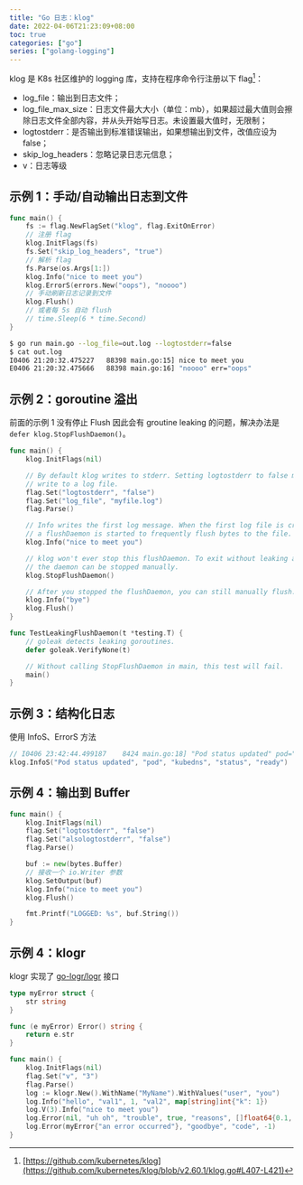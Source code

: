 ```yaml
---
title: "Go 日志：klog"
date: 2022-04-06T21:23:09+08:00
toc: true
categories: ["go"]
series: ["golang-logging"]
---
```


klog 是 K8s 社区维护的 logging 库，支持在程序命令行注册以下 flag[^1]：

- log_file：输出到日志文件；
- log_file_max_size：日志文件最大大小（单位：mb），如果超过最大值则会擦除日志文件全部内容，并从头开始写日志。未设置最大值时，无限制；
- logtostderr：是否输出到标准错误输出，如果想输出到文件，改值应设为 false；
- skip_log_headers：忽略记录日志元信息；
- v：日志等级

## 示例 1：手动/自动输出日志到文件

```go
func main() {
	fs := flag.NewFlagSet("klog", flag.ExitOnError)
	// 注册 flag
	klog.InitFlags(fs)
	fs.Set("skip_log_headers", "true")
	// 解析 flag
	fs.Parse(os.Args[1:])
	klog.Info("nice to meet you")
	klog.ErrorS(errors.New("oops"), "noooo")
	// 手动刷新日志记录到文件
	klog.Flush()
	// 或者每 5s 自动 flush
	// time.Sleep(6 * time.Second)
}
```

```bash
$ go run main.go --log_file=out.log --logtostderr=false
$ cat out.log
I0406 21:20:32.475227   88398 main.go:15] nice to meet you
E0406 21:20:32.475666   88398 main.go:16] "noooo" err="oops"
```

## 示例 2：goroutine 溢出

前面的示例 1 没有停止 Flush 因此会有 groutine leaking 的问题，解决办法是 `defer klog.StopFlushDaemon()`。

```go
func main() {
	klog.InitFlags(nil)

	// By default klog writes to stderr. Setting logtostderr to false makes klog
	// write to a log file.
	flag.Set("logtostderr", "false")
	flag.Set("log_file", "myfile.log")
	flag.Parse()

	// Info writes the first log message. When the first log file is created,
	// a flushDaemon is started to frequently flush bytes to the file.
	klog.Info("nice to meet you")

	// klog won't ever stop this flushDaemon. To exit without leaking a goroutine,
	// the daemon can be stopped manually.
	klog.StopFlushDaemon()

	// After you stopped the flushDaemon, you can still manually flush.
	klog.Info("bye")
	klog.Flush()
}

func TestLeakingFlushDaemon(t *testing.T) {
	// goleak detects leaking goroutines.
	defer goleak.VerifyNone(t)

	// Without calling StopFlushDaemon in main, this test will fail.
	main()
}
```

## 示例 3：结构化日志

使用 InfoS、ErrorS 方法

```go
// I0406 23:42:44.499187    8424 main.go:18] "Pod status updated" pod="kubedns" status="ready"
klog.InfoS("Pod status updated", "pod", "kubedns", "status", "ready")
```

## 示例 4：输出到 Buffer

```go
func main() {
	klog.InitFlags(nil)
	flag.Set("logtostderr", "false")
	flag.Set("alsologtostderr", "false")
	flag.Parse()

	buf := new(bytes.Buffer)
	// 接收一个 io.Writer 参数
	klog.SetOutput(buf)
	klog.Info("nice to meet you")
	klog.Flush()

	fmt.Printf("LOGGED: %s", buf.String())
}
```

## 示例 4：klogr

klogr 实现了 [go-logr/logr](https://github.com/go-logr/logr) 接口

```go
type myError struct {
    str string
}

func (e myError) Error() string {
    return e.str
}

func main() {
    klog.InitFlags(nil)
    flag.Set("v", "3")
    flag.Parse()
    log := klogr.New().WithName("MyName").WithValues("user", "you")
    log.Info("hello", "val1", 1, "val2", map[string]int{"k": 1})
    log.V(3).Info("nice to meet you")
    log.Error(nil, "uh oh", "trouble", true, "reasons", []float64{0.1, 0.11, 3.14})
    log.Error(myError{"an error occurred"}, "goodbye", "code", -1)
}
```

[^1]: [https://github.com/kubernetes/klog](https://github.com/kubernetes/klog/blob/v2.60.1/klog.go#L407-L421)